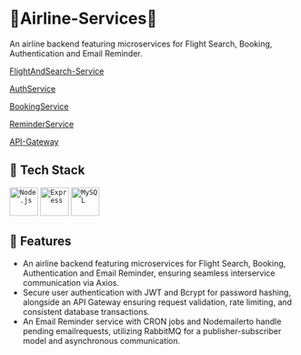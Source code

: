 # 🚀Airline-Services🚀
An airline backend featuring microservices for Flight Search, Booking, Authentication and Email Reminder. 

[FlightAndSearch-Service](https://github.com/Vikash0122/FlightAndSearch-Service) 

[AuthService](https://github.com/Vikash0122/AuthService) 

[BookingService](https://github.com/Vikash0122/BookingService) 

[ReminderService](https://github.com/Vikash0122/ReminderService) 

[API-Gateway](https://github.com/Vikash0122/API-Gateway) 

## 🚀 Tech Stack 
<div>
	<code><img width="50" src="https://user-images.githubusercontent.com/25181517/183568594-85e280a7-0d7e-4d1a-9028-c8c2209e073c.png" alt="Node.js" title="Node.js"/></code>
	<code><img width="50" src="https://user-images.githubusercontent.com/25181517/183859966-a3462d8d-1bc7-4880-b353-e2cbed900ed6.png" alt="Express" title="Express"/></code>
	<code><img width="50" src="https://user-images.githubusercontent.com/25181517/183896128-ec99105a-ec1a-4d85-b08b-1aa1620b2046.png" alt="MySQL" title="MySQL"/></code>
</div> 

## 🚀 Features 
* An airline backend featuring microservices for Flight Search,
Booking, Authentication and Email Reminder, ensuring seamless
interservice communication via Axios.
* Secure user authentication with JWT and Bcrypt for password hashing,
alongside an API Gateway ensuring request validation, rate limiting,
and consistent database transactions.
* An Email Reminder service with CRON jobs and
Nodemailerto handle pending emailrequests, utilizing RabbitMQ for a
publisher-subscriber model and asynchronous communication.

